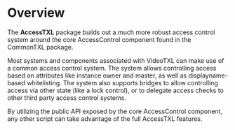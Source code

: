 # Overview

The **AccessTXL** package builds out a much more robust access control system around the core AccessControl 
component found in the CommonTXL package.

Most systems and components associated with VideoTXL can make use of a common access control system. 
The system allows controlling access based on attributes like instance owner and master, as well as displayname-based 
whitelisting. The system also supports bridges to allow controlling access via other state (like a lock control), or 
to delegate access checks to other third party access control systems.

By utilizing the public API exposed by the core AccessControl component, any other script can take advantage of the
full AccessTXL features.
